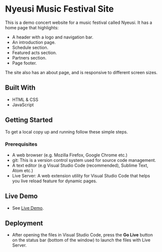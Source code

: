 # Nyeusi Music Festival Site

This is a demo concert website for a music festival called Nyeusi. It has a home page that highlights:

- A header with a logo and navigation bar.
- An introduction page.
- Schedule section.
- Featured acts section.
- Partners section.
- Page footer.

The site also has an about page, and is responsive to different screen sizes.

## Built With

- HTML & CSS
- JavaScript

## Getting Started

To get a local copy up and running follow these simple steps.

### Prerequisites

- A web browser (e.g. Mozilla Firefox, Google Chrome etc.)
- git: This is a version control system used for source code management.
- A text editor (e.g Visual Studio Code (recommended), Sublime Text, Atom etc.)
- Live Server: A web extension utility for Visual Studio Code that helps you live reload feature for dynamic pages.

## Live Demo

- See [Live Demo](https://fest-site.netlify.app/).

## Deployment

- After opening the files in Visual Studio Code, press the **Go Live** button on the status bar (bottom of the window) to launch the files with Live Server.
